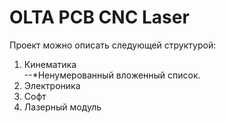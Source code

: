 # OLTA PCB CNC Laser

Проект можно описать следующей структурой:
1. Кинематика  
--*Ненумерованный вложенный список.
3. Электроника
4. Софт
5. Лазерный модуль
